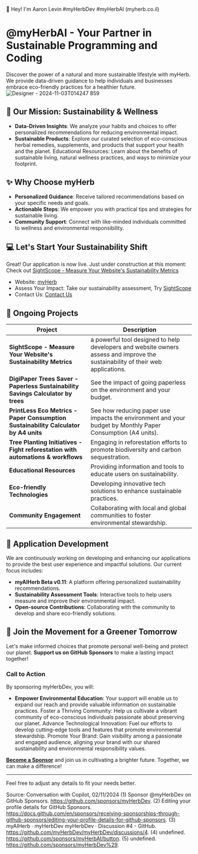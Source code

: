 👋 Hey! I'm Aaron Levin #myHerbDev #myHerbAI (myherb.co.il)

# @myHerbAI - Your Partner in Sustainable Programming and Coding 

Discover the power of a natural and more sustainable lifestyle with myHerb. We provide data-driven guidance to help individuals and businesses embrace eco-friendly practices for a healthier future.
![Designer - 2024-11-03T014247 859](https://github.com/user-attachments/assets/3c158b3d-eb8b-4b45-8f51-c7d758666cd6)

## 🌱 Our Mission: Sustainability & Wellness

- **Data-Driven Insights**: We analyze your habits and choices to offer personalized recommendations for reducing environmental impact.
- **Sustainable Products**: Explore our curated selection of eco-conscious herbal remedies, supplements, and products that support your health and the planet.
Educational Resources: Learn about the benefits of sustainable living, natural wellness practices, and ways to minimize your footprint.

## ✨ Why Choose myHerb

- **Personalized Guidance**: Receive tailored recommendations based on your specific needs and goals.
- **Actionable Steps**: We empower you with practical tips and strategies for sustainable living.
- **Community Support**: Connect with like-minded individuals committed to wellness and environmental responsibility.

## 💻 Let's Start Your Sustainability Shift

Great! Our application is now live. Just under construction at this moment: Check out [SightScope - Measure Your Website's Sustainability Metrics](https://shiny-semifreddo-a9cb5f.netlify.app)

- Website: [myHerb](https://myherb.co.il/)
- Assess Your Impact: Take our sustainability assessment, Try [SightScope](https://shiny-semifreddo-a9cb5f.netlify.app)
- Contact Us: [Contact Us](https://myherb.co.il/contact-us/)

## 🌟 Ongoing Projects

| **Project**                     | **Description**                                                                 |
|---------------------------------|---------------------------------------------------------------------------------|
| **SightScope - Measure Your Website's Sustainability Metrics**   | a powerful tool designed to help developers and website owners assess and improve the sustainability of their web applications. |
| **DigiPaper Trees Saver - Paperless Sustainability Savings Calculator by trees**   | See the impact of going paperless on the environment and your budget. |
| **PrintLess Eco Metrics - Paper Consumption Sustainability Calculator by A4 units**   | See how reducing paper use impacts the environment and your budget by Monthly Paper Consumption (A4 units). |
| **Tree Planting Initiatives - Fight reforestation with automations & workflows**   | Engaging in reforestation efforts to promote biodiversity and carbon sequestration. |
| **Educational Resources**       | Providing information and tools to educate users on sustainability.             |
| **Eco-friendly Technologies**   | Developing innovative tech solutions to enhance sustainable practices.          |
| **Community Engagement**        | Collaborating with local and global communities to foster environmental stewardship. |

## 🚀 Application Development

We are continuously working on developing and enhancing our applications to provide the best user experience and impactful solutions. Our current focus includes:

- **myAIHerb Beta v0.11**: A platform offering personalized sustainability recommendations.
- **Sustainability Assessment Tools**: Interactive tools to help users measure and improve their environmental impact.
- **Open-source Contributions**: Collaborating with the community to develop and share eco-friendly solutions.

## 🙏 Join the Movement for a Greener Tomorrow

Let's make informed choices that promote personal well-being and protect our planet. **Support us on GitHub Sponsors** to make a lasting impact together!

### Call to Action

By sponsoring myHerbDev, you will:

- **Empower Environmental Education**: Your support will enable us to expand our reach and provide valuable information on sustainable practices.
Foster a Thriving Community: Help us cultivate a vibrant community of eco-conscious individuals passionate about preserving our planet.
Advance Technological Innovation: Fuel our efforts to develop cutting-edge tools and features that promote environmental stewardship.
Promote Your Brand: Gain visibility among a passionate and engaged audience, aligning your brand with our shared sustainability and environmental responsibility values.

**[Become a Sponsor](https://github.com/sponsors/myHerbDev)** and join us in cultivating a brighter future. Together, we can make a difference!

---

Feel free to adjust any details to fit your needs better.

Source: Conversation with Copilot, 02/11/2024
(1) Sponsor @myHerbDev on GitHub Sponsors. https://github.com/sponsors/myHerbDev.
(2) Editing your profile details for GitHub Sponsors. https://docs.github.com/en/sponsors/receiving-sponsorships-through-github-sponsors/editing-your-profile-details-for-github-sponsors.
(3) myAIHerb · myHerbDev myHerbDev · Discussion #4 - GitHub. https://github.com/myHerbDev/myHerbDev/discussions/4.
(4) undefined. https://github.com/sponsors/myHerbAI/button.
(5) undefined. https://github.com/sponsors/myHerbDev%29.
